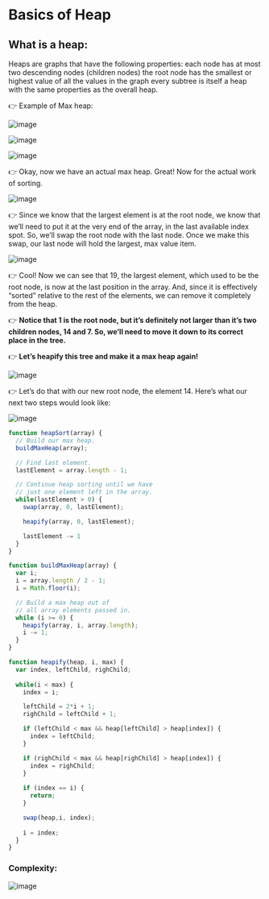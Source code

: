 # Basics of Heap

## What is a heap:

Heaps are graphs that have the following properties:
each node has at most two descending nodes (children nodes)
the root node has the smallest or highest value of all the values in the graph
every subtree is itself a heap with the same properties as the overall heap.

👉 Example of Max heap:

![image](https://user-images.githubusercontent.com/33947539/152759723-24477ad6-7ebb-4431-8d66-80e2013e4b09.png)


![image](https://user-images.githubusercontent.com/33947539/152759114-8e1e3328-a59a-4cdb-a7c2-fe829e3576de.png)

![image](https://user-images.githubusercontent.com/33947539/152759213-b90c482a-2caa-410f-9483-41527819cafd.png)

👉 Okay, now we have an actual max heap. Great! Now for the actual work of sorting.

![image](https://user-images.githubusercontent.com/33947539/152759272-6522f1b0-3105-4cfa-aa67-04003928a0fb.png)

👉 Since we know that the largest element is at the root node, we know that we’ll need to put it at the very end of the array, in the last available index spot. So, we’ll swap the root node with the last node. Once we make this swap, our last node will hold the largest, max value item.

![image](https://user-images.githubusercontent.com/33947539/152759364-b37c3700-9454-4d11-99a2-e2afc1a7917e.png)

👉 Cool! Now we can see that 19, the largest element, which used to be the root node, is now at the last position in the array. And, since it is effectively “sorted” relative to the rest of the elements, we can remove it completely from the heap.

👉 **Notice that 1 is the root node, but it’s definitely not larger than it’s two children nodes, 14 and 7. So, we’ll need to move it down to its correct place in the tree.**

👉 **Let’s heapify this tree and make it a max heap again!**

![image](https://user-images.githubusercontent.com/33947539/152760066-d722f9ca-16fd-46a9-a3a7-ea9047227d1d.png)

👉 Let’s do that with our new root node, the element 14. Here’s what our next two steps would look like:

![image](https://user-images.githubusercontent.com/33947539/152760208-f91de0c3-1dd8-4b76-84ab-0c429e5fceda.png)

```js
function heapSort(array) {
  // Build our max heap.
  buildMaxHeap(array);

  // Find last element.
  lastElement = array.length - 1;

  // Continue heap sorting until we have
  // just one element left in the array.
  while(lastElement > 0) {
    swap(array, 0, lastElement);

    heapify(array, 0, lastElement);

    lastElement -= 1
  }
}
```
```js
function buildMaxHeap(array) {
  var i;
  i = array.length / 2 - 1;
  i = Math.floor(i);

  // Build a max heap out of
  // all array elements passed in.
  while (i >= 0) {
    heapify(array, i, array.length);
    i -= 1;
  }
}
```

```js
function heapify(heap, i, max) {
  var index, leftChild, righChild;
  
  while(i < max) {
    index = i;

    leftChild = 2*i + 1;
    righChild = leftChild + 1;

    if (leftChild < max && heap[leftChild] > heap[index]) {
      index = leftChild;
    }

    if (righChild < max && heap[righChild] > heap[index]) {
      index = righChild;
    }
      
    if (index == i) {
      return;
    }

    swap(heap,i, index);
    
    i = index;
  }
}
```


### Complexity:
![image](https://user-images.githubusercontent.com/33947539/152760499-1fefd6f4-2d2a-4573-9dc6-f4e712770085.png)


